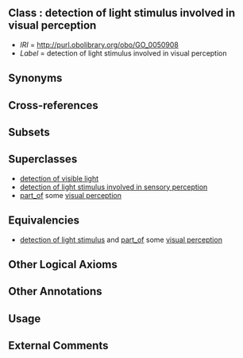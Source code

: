 
## Class : detection of light stimulus involved in visual perception

 * *IRI* = http://purl.obolibrary.org/obo/GO_0050908
 * *Label* = detection of light stimulus involved in visual perception

## Synonyms


## Cross-references


## Subsets


## Superclasses

 * [detection of visible light](../../GO/84/GO_0009584.md)
 * [detection of light stimulus involved in sensory perception](../../GO/62/GO_0050962.md)
 * [part_of](../../BFO/50/BFO_0000050.md) some [visual perception](../../GO/01/GO_0007601.md)

## Equivalencies

 * [detection of light stimulus](../../GO/83/GO_0009583.md) and [part_of](../../BFO/50/BFO_0000050.md) some [visual perception](../../GO/01/GO_0007601.md)

## Other Logical Axioms


## Other Annotations


## Usage


## External Comments

